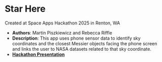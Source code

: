 # Star Here
Created at Space Apps Hackathon 2025 in Renton, WA
- **Authors**: Martin Piszkiewicz and Rebecca Riffle
- **Description**: This app uses phone sensor data to identify sky coordinates and the closest Messier objects facing the phone screen and links the user to NASA datasets related to that sky coordinate.
- **[Hackathon Presentation](https://docs.google.com/presentation/d/1UvRT0A1wTrb1C_WMtF9gl69e-e2tCW5KUz5mazA9Tg8/edit?usp=sharing)**

